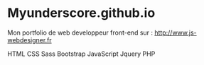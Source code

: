 # Myunderscore.github.io
Mon portfolio de web developpeur front-end sur :
http://www.js-webdesigner.fr

HTML CSS Sass Bootstrap JavaScript Jquery PHP

